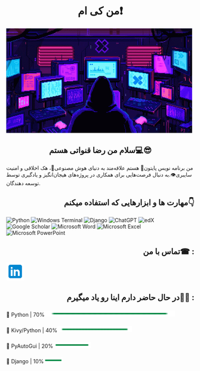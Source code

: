 <h1 align="center">من کی ام❗</h1>

<img  align="justify" src="https://github.com/Error126/Error126/blob/main/image/68747470733a2f2f6d6github.gif" alt="Wait for your internet connection to stabilize:D">

<h2 align="center">سلام من رضا قنواتی هستم💻😎</h2>

<p aligt="center">من برنامه نویس پایتون🐍 هستم علاقه‌مند به دنیای هوش مصنوعی🤖، هک اخلاقی و امنیت سایبری👁.به دنبال فرصت‌هایی برای همکاری در پروژه‌های هیجان‌انگیز و یادگیری توسط توسعه دهندگان.</p>

<h2 align="right">مهارت ها و ابزارهایی که استفاده میکنم👇</h2>

![Python](https://img.shields.io/badge/python-3670A0?style=for-the-badge&logo=python&logoColor=ffdd54) ![Windows Terminal](https://img.shields.io/badge/Windows%20Terminal-%234D4D4D.svg?style=for-the-badge&logo=windows-terminal&logoColor=white) ![Django](https://img.shields.io/badge/django-%23092E20.svg?style=for-the-badge&logo=django&logoColor=white) ![ChatGPT](https://img.shields.io/badge/chatGPT-74aa9c?style=for-the-badge&logo=openai&logoColor=white) ![edX](https://img.shields.io/badge/edX-%2302262B.svg?style=for-the-badge&logo=edX&logoColor=white) ![Google Scholar](https://img.shields.io/badge/Google%20Scholar-4285F4?style=for-the-badge&logo=google-scholar&logoColor=white) ![Microsoft Word](https://img.shields.io/badge/Microsoft_Word-2B579A?style=for-the-badge&logo=microsoft-word&logoColor=white) ![Microsoft Excel](https://img.shields.io/badge/Microsoft_Excel-217346?style=for-the-badge&logo=microsoft-excel&logoColor=white) ![Microsoft PowerPoint](https://img.shields.io/badge/Microsoft_PowerPoint-B7472A?style=for-the-badge&logo=microsoft-powerpoint&logoColor=white)


<h2 align="right">تماس با من☎ :</h2>

<a href="https://www.linkedin.com/in/reza-ghanavati-554b29296"><img src="https://github.com/Error126/Error126/blob/main/image/icons8-linkedin-48.png"></a>


<h2 align="right">در حال حاضر دارم اینا رو یاد میگیرم👨‍💻 :</h2>

<h3 align="left"></h3>🔮 Python | 70%<img src="https://github.com/Error126/Error126/blob/main/image/icons8-loading-bar.gif" height="16px" width="350px">

<h3 align="left"></h3>🔮 Kivy/Python | 40%<img src="https://github.com/Error126/Error126/blob/main/image/icons8-loading-bar.gif" height="16px" width="200px">

<h3 align="left"></h3>🔮 PyAutoGui | 20%<img src="https://github.com/Error126/Error126/blob/main/image/icons8-loading-bar.gif" height="16px" width="100px">

<h3 align="left"></h3>🔮 Django | 10%<img src="https://github.com/Error126/Error126/blob/main/image/icons8-loading-bar.gif" height="16px" width="50px">
